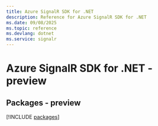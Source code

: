 ```yaml
---
title: Azure SignalR SDK for .NET
description: Reference for Azure SignalR SDK for .NET
ms.date: 09/08/2025
ms.topic: reference
ms.devlang: dotnet
ms.service: signalr
---
```

# Azure SignalR SDK for .NET - preview
## Packages - preview
[!INCLUDE [packages](signalr-index.md)]